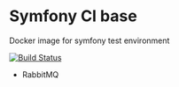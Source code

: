 # Symfony CI base

Docker image for symfony test environment

[![Build Status](https://travis-ci.org/normisg/symfony-ci-test.svg?branch=master)](https://travis-ci.org/normisg/symfony-ci-test)

- RabbitMQ
